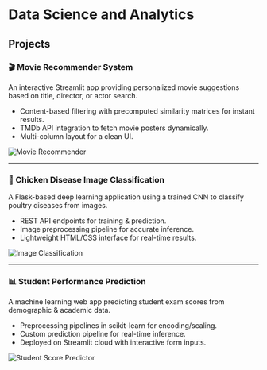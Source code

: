  

# Data Science and Analytics



 
## Projects

### 🎬 Movie Recommender System  
An interactive Streamlit app providing personalized movie suggestions based on title, director, or actor search.  
- Content-based filtering with precomputed similarity matrices for instant results.  
- TMDb API integration to fetch movie posters dynamically.  
- Multi-column layout for a clean UI.  

![Movie Recommender](https://github.com/user-attachments/assets/aaadd52d-2a36-497a-8787-fb29c39b1bcd)

---

### 🐔 Chicken Disease Image Classification  
A Flask-based deep learning application using a trained CNN to classify poultry diseases from images.  
- REST API endpoints for training & prediction.  
- Image preprocessing pipeline for accurate inference.  
- Lightweight HTML/CSS interface for real-time results.  

![Image Classification](https://github.com/user-attachments/assets/857d7ad5-4d71-4cb6-922f-01408522ac1f)

---

### 📊 Student Performance Prediction  
A machine learning web app predicting student exam scores from demographic & academic data.  
- Preprocessing pipelines in scikit-learn for encoding/scaling.  
- Custom prediction pipeline for real-time inference.  
- Deployed on Streamlit cloud with interactive form inputs.  

![Student Score Predictor](https://github.com/user-attachments/assets/18e7aa0d-c5f2-43a3-a941-121aab9e4a63)


